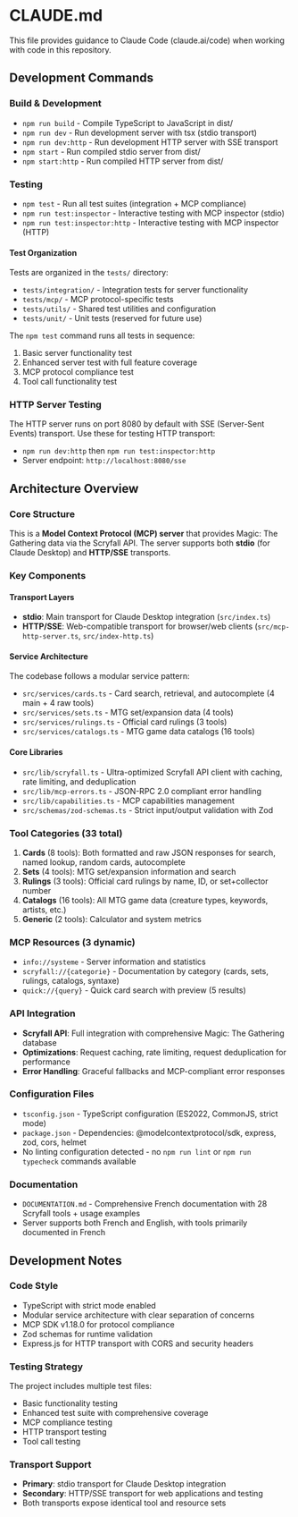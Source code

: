 # CLAUDE.md

This file provides guidance to Claude Code (claude.ai/code) when working with code in this repository.

## Development Commands

### Build & Development
- `npm run build` - Compile TypeScript to JavaScript in dist/
- `npm run dev` - Run development server with tsx (stdio transport)
- `npm run dev:http` - Run development HTTP server with SSE transport
- `npm start` - Run compiled stdio server from dist/
- `npm start:http` - Run compiled HTTP server from dist/

### Testing
- `npm test` - Run all test suites (integration + MCP compliance)
- `npm run test:inspector` - Interactive testing with MCP inspector (stdio)
- `npm run test:inspector:http` - Interactive testing with MCP inspector (HTTP)

#### Test Organization
Tests are organized in the `tests/` directory:
- `tests/integration/` - Integration tests for server functionality
- `tests/mcp/` - MCP protocol-specific tests
- `tests/utils/` - Shared test utilities and configuration
- `tests/unit/` - Unit tests (reserved for future use)

The `npm test` command runs all tests in sequence:
1. Basic server functionality test
2. Enhanced server test with full feature coverage
3. MCP protocol compliance test
4. Tool call functionality test

### HTTP Server Testing
The HTTP server runs on port 8080 by default with SSE (Server-Sent Events) transport. Use these for testing HTTP transport:
- `npm run dev:http` then `npm run test:inspector:http`
- Server endpoint: `http://localhost:8080/sse`

## Architecture Overview

### Core Structure
This is a **Model Context Protocol (MCP) server** that provides Magic: The Gathering data via the Scryfall API. The server supports both **stdio** (for Claude Desktop) and **HTTP/SSE** transports.

### Key Components

#### Transport Layers
- **stdio**: Main transport for Claude Desktop integration (`src/index.ts`)
- **HTTP/SSE**: Web-compatible transport for browser/web clients (`src/mcp-http-server.ts`, `src/index-http.ts`)

#### Service Architecture
The codebase follows a modular service pattern:
- `src/services/cards.ts` - Card search, retrieval, and autocomplete (4 main + 4 raw tools)
- `src/services/sets.ts` - MTG set/expansion data (4 tools)
- `src/services/rulings.ts` - Official card rulings (3 tools)
- `src/services/catalogs.ts` - MTG game data catalogs (16 tools)

#### Core Libraries
- `src/lib/scryfall.ts` - Ultra-optimized Scryfall API client with caching, rate limiting, and deduplication
- `src/lib/mcp-errors.ts` - JSON-RPC 2.0 compliant error handling
- `src/lib/capabilities.ts` - MCP capabilities management
- `src/schemas/zod-schemas.ts` - Strict input/output validation with Zod

### Tool Categories (33 total)
1. **Cards** (8 tools): Both formatted and raw JSON responses for search, named lookup, random cards, autocomplete
2. **Sets** (4 tools): MTG set/expansion information and search
3. **Rulings** (3 tools): Official card rulings by name, ID, or set+collector number
4. **Catalogs** (16 tools): All MTG game data (creature types, keywords, artists, etc.)
5. **Generic** (2 tools): Calculator and system metrics

### MCP Resources (3 dynamic)
- `info://systeme` - Server information and statistics
- `scryfall://{categorie}` - Documentation by category (cards, sets, rulings, catalogs, syntaxe)
- `quick://{query}` - Quick card search with preview (5 results)

### API Integration
- **Scryfall API**: Full integration with comprehensive Magic: The Gathering database
- **Optimizations**: Request caching, rate limiting, request deduplication for performance
- **Error Handling**: Graceful fallbacks and MCP-compliant error responses

### Configuration Files
- `tsconfig.json` - TypeScript configuration (ES2022, CommonJS, strict mode)
- `package.json` - Dependencies: @modelcontextprotocol/sdk, express, zod, cors, helmet
- No linting configuration detected - no `npm run lint` or `npm run typecheck` commands available

### Documentation
- `DOCUMENTATION.md` - Comprehensive French documentation with 28 Scryfall tools + usage examples
- Server supports both French and English, with tools primarily documented in French

## Development Notes

### Code Style
- TypeScript with strict mode enabled
- Modular service architecture with clear separation of concerns
- MCP SDK v1.18.0 for protocol compliance
- Zod schemas for runtime validation
- Express.js for HTTP transport with CORS and security headers

### Testing Strategy
The project includes multiple test files:
- Basic functionality testing
- Enhanced test suite with comprehensive coverage
- MCP compliance testing
- HTTP transport testing
- Tool call testing

### Transport Support
- **Primary**: stdio transport for Claude Desktop integration
- **Secondary**: HTTP/SSE transport for web applications and testing
- Both transports expose identical tool and resource sets